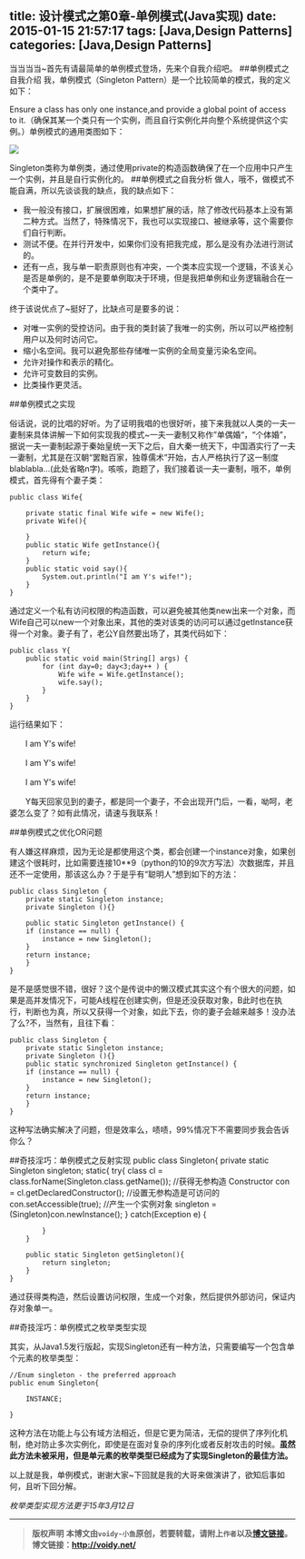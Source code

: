 title: 设计模式之第0章-单例模式(Java实现)
date: 2015-01-15 21:57:17
tags: [Java,Design Patterns]
categories: [Java,Design Patterns]
---
当当当当~首先有请最简单的单例模式登场，先来个自我介绍吧。
##单例模式之自我介绍
我，单例模式（Singleton Pattern）是一个比较简单的模式，我的定义如下：

Ensure a class has only one instance,and provide a global point of access to it.（确保其某一个类只有一个实例，而且自行实例化并向整个系统提供这个实例。）单例模式的通用类图如下：

![](http://images.cnitblog.com/blog/666211/201501/152050242295434.png)

Singleton类称为单例类，通过使用private的构造函数确保了在一个应用中只产生一个实例，并且是自行实例化的。
##单例模式之自我分析
做人，哦不，做模式不能自满，所以先谈谈我的缺点，我的缺点如下：

- 我一般没有接口，扩展很困难，如果想扩展的话，除了修改代码基本上没有第二种方式。当然了，特殊情况下，我也可以实现接口、被继承等，这个需要你们自行判断。
- 测试不便。在并行开发中，如果你们没有把我完成，那么是没有办法进行测试的。
- 还有一点，我与单一职责原则也有冲突，一个类本应实现一个逻辑，不该关心是否是单例的，是不是要单例取决于环境，但是我把单例和业务逻辑融合在一个类中了。

终于该说优点了~挺好了，比缺点可是要多的说：

* 对唯一实例的受控访问。由于我的类封装了我唯一的实例，所以可以严格控制用户以及何时访问它。
* 缩小名空间。我可以避免那些存储唯一实例的全局变量污染名空间。
* 允许对操作和表示的精化。
* 允许可变数目的实例。
* 比类操作更灵活。

##单例模式之实现

俗话说，说的比唱的好听。为了证明我唱的也很好听，接下来我就以人类的一夫一妻制来具体讲解一下如何实现我的模式~一夫一妻制又称作”单偶婚“，“个体婚”，据说一夫一妻制起源于秦始皇统一天下之后，自大秦一统天下，中国酒实行了一夫一妻制，尤其是在汉朝“罢黜百家，独尊儒术”开始，古人严格执行了这一制度blablabla...(此处省略n字)。咳咳，跑题了，我们接着谈一夫一妻制，哦不，单例模式，首先得有个妻子类：

	public class Wife{
	
	    private static final Wife wife = new Wife();
	    private Wife(){
	
	    }
	    public static Wife getInstance(){
	        return wife;
	    }
	    public static void say(){
	        System.out.println("I am Y's wife!");
	    }
	}

通过定义一个私有访问权限的构造函数，可以避免被其他类new出来一个对象，而Wife自己可以new一个对象出来，其他的类对该类的访问可以通过getInstance获得一个对象。妻子有了，老公Y自然要出场了，其类代码如下：

	public class Y{
	    public static void main(String[] args) {
	        for (int day=0; day<3;day++ ) {
	            Wife wife = Wife.getInstance();
	            wife.say();
	        }
	    }
	}	

运行结果如下：

　　I am Y's wife!

　　I am Y's wife!

　　I am Y's wife!

　　Y每天回家见到的妻子，都是同一个妻子，不会出现开门后，一看，呦呵，老婆怎么变了？如有此情况，请速与我联系！

##单例模式之优化OR问题

有人嫌这样麻烦，因为无论是都使用这个类，都会创建一个instance对象，如果创建这个很耗时，比如需要连接10**9（python的10的9次方写法）次数据库，并且还不一定使用，那该这么办？于是乎有“聪明人”想到如下的方法：　

	public class Singleton {
	    private static Singleton instance;
	    private Singleton (){}
	
	    public static Singleton getInstance() {
	    if (instance == null) {
	        instance = new Singleton();
	    }
	    return instance;
	    }
	}

是不是感觉很不错，很好？这个是传说中的懒汉模式其实这个有个很大的问题，如果是高并发情况下，可能A线程在创建实例，但是还没获取对象，B此时也在执行，判断也为真，所以又获得一个对象，如此下去，你的妻子会越来越多！没办法了么?不，当然有，且往下看：

	public class Singleton {
	    private static Singleton instance;
	    private Singleton (){}
	    public static synchronized Singleton getInstance() {
	    if (instance == null) {
	        instance = new Singleton();
	    }
	    return instance;
	    }
	}

这种写法确实解决了问题，但是效率么，啧啧，99%情况下不需要同步我会告诉你么？

##奇技淫巧：单例模式之反射实现
	public class Singleton{
	    private static Singleton singleton;
	    static{
	        try{
	            class cl = class.forName(Singleton.class.getName());
	            //获得无参构造
	            Constructor con = cl.getDeclaredConstructor();
	            //设置无参构造是可访问的
	            con.setAccessible(true);
	            //产生一个实例对象
	            singleton = (Singleton)con.newInstance();
	        }
	        catch(Exception e)
	        {
	            
	        }
	    }
	
	    public static Singleton getSingleton(){
	        return singleton;
	    }
	}

通过获得类构造，然后设置访问权限，生成一个对象，然后提供外部访问，保证内存对象单一。

##奇技淫巧：单例模式之枚举类型实现

其实，从Java1.5发行版起，实现Singleton还有一种方法，只需要编写一个包含单个元素的枚举类型：

	//Enum singleton - the preferred approach
	public enum Singleton{

		INSTANCE;

	}

这种方法在功能上与公有域方法相近，但是它更为简洁，无偿的提供了序列化机制，绝对防止多次实例化，即使是在面对复杂的序列化或者反射攻击的时候。**虽然此方法未被采用，但是单元素的枚举类型已经成为了实现Singleton的最佳方法。**


以上就是我，单例模式，谢谢大家~下回就是我的大哥来做演讲了，欲知后事如何，且听下回分解。


*枚举类型实现方法更于15年3月12日*

---
> **版权声明**
> **本博文由`voidy-小鱼`原创，若要转载，请附上`作者`以及[博文链接](http://voidy.net)。**
> **博文链接：<http://voidy.net/>**
